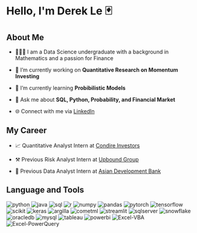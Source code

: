 # Hello, I'm Derek Le 🃏

## About Me 
  
- 👨🏻‍💻 I am a Data Science undergraduate with a background in Mathematics and a passion for Finance

- 🔭 I’m currently working on **Quantitative Research on Momentum Investing**

- 🌱 I’m currently learning **Probibilistic Models**
  
- 💬 Ask me about **SQL, Python, Probability, and Financial Market**

- 🌐 Connect with me via [LinkedIn](https://www.linkedin.com/in/anhle1203/)

## My Career

- 📈 Quantitative Analyst Intern at [Condire Investors](https://www.condireinvestorsllc.com/)

- ⚒︎ Previous Risk Analyst Intern at [Upbound Group](https://www.upbound.com/)

- 🏦 Previous Data Analyst Intern at [Asian Development Bank](https://www.adb.org/)


## Language and Tools
![python](https://img.shields.io/badge/python-3670A0?logo=python&logoColor=ffdd54)
![java](https://img.shields.io/badge/java-%23ED8B00.svg?logo=openjdk&logoColor=white)
![sql](https://img.shields.io/badge/SQL-336791?logo=postgresql&logoColor=white)
![r](https://img.shields.io/badge/R-%23276DC3.svg?style=flat&logo=r&logoColor=white)
![numpy](https://img.shields.io/badge/-Numpy-013243?&logo=NumPy)
![pandas](https://img.shields.io/badge/-Pandas-150458?logo=pandas&logoColor=white)
![pytorch](https://img.shields.io/badge/PyTorch-black?logo=PyTorch)
![tensorflow](https://img.shields.io/badge/TensorFlow-FF6F00?logo=TensorFlow&logoColor=white)
![scikit](https://img.shields.io/badge/scikit--learn-F7931E?style=flat&logo=scikit-learn&logoColor=white)
![keras](https://img.shields.io/badge/Keras-D00000?logo=keras&logoColor=white)
![argilla](https://img.shields.io/badge/Argilla-FFB300?style=flat&logo=data:image/svg+xml;base64,...)
![cometml](https://img.shields.io/badge/CometML-1B1B3A?style=flat&logo=data:image/svg+xml;base64,...)
![streamlit](https://img.shields.io/badge/-Streamlit-FF4B4B?style=flat&logo=streamlit&logoColor=white)
![sqlserver](https://img.shields.io/badge/SQL%20Server-CC2927?style=flat&logo=microsoftsqlserver&logoColor=white)
![snowflake](https://img.shields.io/badge/Snowflake-29B5E8?style=flat&logo=snowflake&logoColor=white)
![oracledb](https://img.shields.io/badge/OracleDB-F80000?style=flat&logo=oracle&logoColor=white)
![mysql](https://img.shields.io/badge/mysql-4479A1.svg?logo=mysql&logoColor=white)
![tableau](https://img.shields.io/badge/Tableau-E97627?style=flat&logo=Tableau&logoColor=white)
![powerbi](https://img.shields.io/badge/PowerBI-F2C811?style=flat&logo=powerbi&logoColor=black)
![Excel-VBA](https://img.shields.io/badge/VBA-1D6F42?style=flat&logo=microsoft-excel&logoColor=white)
![Excel-PowerQuery](https://img.shields.io/badge/PowerQuery-217346?style=flat&logo=microsoft-excel&logoColor=white)
